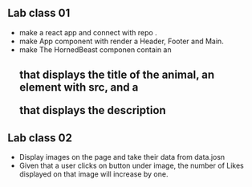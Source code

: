 
## Lab class 01

* make a react app and connect with repo .
* make App component with render a Header, Footer and Main.
* make The HornedBeast componen contain an <h2> that displays the title of the animal, an <img> element with src, and a <p> that displays the description

## Lab class 02

* Display images on the page and take their data from data.josn
* Given that a user clicks on button under image, the number of Likes displayed on that image will increase by one.

